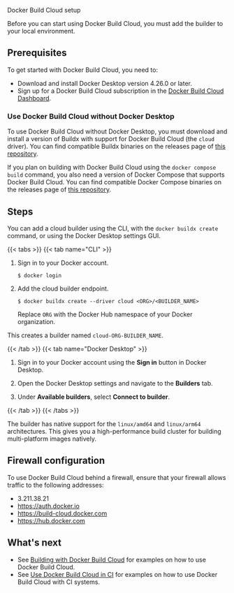 Docker Build Cloud setup


Before you can start using Docker Build Cloud, you must add the builder to your local
environment.

## Prerequisites

To get started with Docker Build Cloud, you need to:

- Download and install Docker Desktop version 4.26.0 or later.
- Sign up for a Docker Build Cloud subscription in the [Docker Build Cloud Dashboard](https://app.docker.com/build/).

### Use Docker Build Cloud without Docker Desktop

To use Docker Build Cloud without Docker Desktop, you must download and install
a version of Buildx with support for Docker Build Cloud (the `cloud` driver).
You can find compatible Buildx binaries on the releases page of
[this repository](https://github.com/docker/buildx-desktop).

If you plan on building with Docker Build Cloud using the `docker compose
build` command, you also need a version of Docker Compose that supports Docker
Build Cloud. You can find compatible Docker Compose binaries on the releases
page of [this repository](https://github.com/docker/compose-desktop).

## Steps

You can add a cloud builder using the CLI, with the `docker buildx create`
command, or using the Docker Desktop settings GUI.

{{< tabs >}}
{{< tab name="CLI" >}}

1. Sign in to your Docker account.

   ```console
   $ docker login
   ```

2. Add the cloud builder endpoint.

   ```console
   $ docker buildx create --driver cloud <ORG>/<BUILDER_NAME>
   ```

   Replace `ORG` with the Docker Hub namespace of your Docker organization.

This creates a builder named `cloud-ORG-BUILDER_NAME`.

{{< /tab >}}
{{< tab name="Docker Desktop" >}}

1. Sign in to your Docker account using the **Sign in** button in Docker Desktop.

2. Open the Docker Desktop settings and navigate to the **Builders** tab.

3. Under **Available builders**, select **Connect to builder**.

{{< /tab >}}
{{< /tabs >}}

The builder has native support for the `linux/amd64` and `linux/arm64`
architectures. This gives you a high-performance build cluster for building
multi-platform images natively.

## Firewall configuration

To use Docker Build Cloud behind a firewall, ensure that your firewall allows
traffic to the following addresses:

- 3.211.38.21
- https://auth.docker.io
- https://build-cloud.docker.com
- https://hub.docker.com

## What's next

- See [Building with Docker Build Cloud](usage.md) for examples on how to use Docker Build Cloud.
- See [Use Docker Build Cloud in CI](ci.md) for examples on how to use Docker Build Cloud with CI systems.
